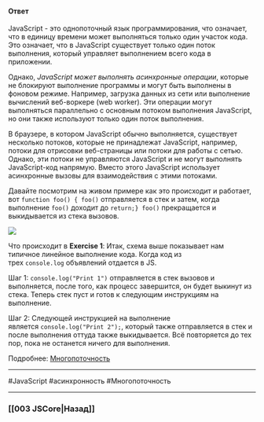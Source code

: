 #### Ответ

JavaScript - это однопоточный язык программирования, что означает, что в единицу времени может выполняться только один участок кода. Это означает, что в JavaScript существует только один поток выполнения, который управляет выполнением всего кода в приложении.

Однако, *JavaScript может выполнять асинхронные операции*, которые не блокируют выполнение программы и могут быть выполнены в фоновом режиме. Например, загрузка данных из сети или выполнение вычислений веб-воркере (web worker). Эти операции могут выполняться параллельно с основным потоком выполнения JavaScript, но они также используют только один поток выполнения.

В браузере, в котором JavaScript обычно выполняется, существует несколько потоков, которые не принадлежат JavaScript, например, потоки для отрисовки веб-страницы или потоки для работы с сетью. Однако, эти потоки не управляются JavaScript и не могут выполнять JavaScript-код напрямую. Вместо этого JavaScript использует асинхронные вызовы для взаимодействия с этими потоками.

Давайте посмотрим на живом примере как это происходит и работает, вот `function foo() { foo()` отправляется в стек и затем, когда выполнение `foo()` доходит до `return;} foo()` прекращается и выкидывается из стека вызовов.

![](https://stasonmars.ru/wp/wp-content/uploads/2021/02/1_k62uibx1CIMcNkKwCq38iA.png)

Что происходит в **Exercise 1**: Итак, схема выше показывает нам типичное линейное выполнение кода. Когда код из трех `console.log` объявлений отдается в JS.

Шаг 1: `console.log("Print 1")` отправляется в стек вызовов и выполняется, после того, как процесс завершится, он будет выкинут из стека. Теперь стек пуст и готов к следующим инструкциям на выполнение.

Шаг 2: Следующей инструкцией на выполнение является `console.log("Print 2");`, который также отправляется в стек и после выполнения оттуда также выкидывается. Всё повторяется до тех пор, пока не останется ничего для выполнения.  

Подробнее: [Многопоточность](https://otus.ru/journal/java-script-i-potoki-poleznaya-informaciya-o-mnogopotochnosti/)

___
 #JavaScript #асинхронность #Многопоточность 

___

### [[003 JSCore|Назад]]